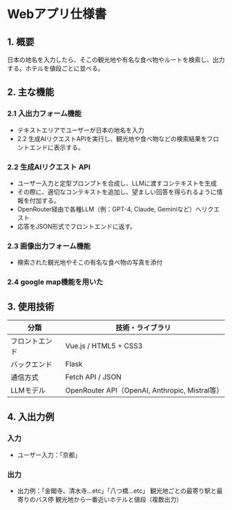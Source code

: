 # Webアプリ仕様書

## 1. 概要

日本の地名を入力したら、そこの観光地や有名な食べ物やルートを検索し、出力する。ホテルを値段ごとに並べる。

## 2. 主な機能

### 2.1 入出力フォーム機能
- テキストエリアでユーザーが日本の地名を入力
- 2.2 生成AIリクエストAPIを実行し、観光地や食べ物などの検索結果をフロントエンドに表示する。

### 2.2 生成AIリクエスト API
- ユーザー入力と定型プロンプトを合成し、LLMに渡すコンテキストを生成
- その際に、適切なコンテキストを追加し、望ましい回答を得られるように情報を付加する。
- OpenRouter経由で各種LLM（例：GPT-4, Claude, Geminiなど）へリクエスト
- 応答をJSON形式でフロントエンドに返す。

### 2.3 画像出力フォーム機能
- 検索された観光地やそこの有名な食べ物の写真を添付

### 2.4 google map機能を用いた


## 3. 使用技術

| 分類         | 技術・ライブラリ |
|--------------|------------------|
| フロントエンド | Vue.js / HTML5 + CSS3 |
| バックエンド  | Flask |
| 通信方式     | Fetch API / JSON |
| LLMモデル    | OpenRouter API（OpenAI, Anthropic, Mistral等） |

## 4. 入出力例

### 入力
- ユーザー入力：「京都」

### 出力

- 出力例：「金閣寺、清水寺...etc」「八つ橋...etc」 
            観光地ごとの最寄り駅と最寄りのバス停
            観光地から一番近いホテルと値段（複数出力）